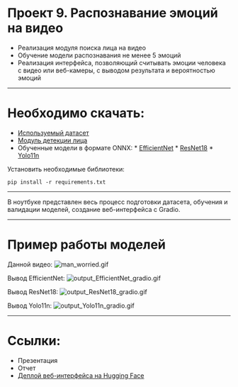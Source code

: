 # Проект 9. Распознавание эмоций на видео
- Реализация модуля поиска лица на видео
- Обучение модели распознавания не менее 5 эмоций
- Реализация интерфейса, позволяющий считывать эмоции
человека с видео или веб-камеры, с выводом результата и
вероятностью эмоций

-------

# Необходимо скачать:
- [Используемый датасет](https://www.kaggle.com/datasets/msambare/fer2013)
- [Модуль детекции лица](https://www.kaggle.com/datasets/gxy19980906/haarcascade-frontalface-defaultxml)
- Обученные модели в формате ONNX:
      * [EfficientNet](https://drive.google.com/file/d/1c2GFy0UjyIkQpbvkjEu3ZQsTrHkHcCvQ/view?usp=sharing)
      * [ResNet18](https://drive.google.com/file/d/1A7_NSVuUtZTJ6gGbVY7zNp-JZjhTWoh9/view?usp=sharing)
      * [Yolo11n](https://drive.google.com/file/d/1_BQcdo4hRQWVVz2Y2YPhtLD2kwnugerW/view?usp=sharing)

Установить необходимые библиотеки:
```
pip install -r requirements.txt
```

-------

В ноутбуке представлен весь процесс подготовки датасета, обучения и валидации моделей, создание веб-интерфейса с Gradio.

-------
# Пример работы моделей

Данной видео:
![man_worried.gif](https://github.com/J1wZ/emotion_recognition/blob/main/gifs/man_worried.gif)

Вывод EfficientNet:
![output_EfficientNet_gradio.gif](https://github.com/J1wZ/emotion_recognition/blob/main/gifs/output_EfficientNet_gradio.gif)

Вывод ResNet18:
![output_ResNet18_gradio.gif](https://github.com/J1wZ/emotion_recognition/blob/main/gifs/output_ResNet18_gradio.gif)

Вывод Yolo11n:
![output_Yolo11n_gradio.gif](https://github.com/J1wZ/emotion_recognition/blob/main/gifs/output_Yolo11n_gradio.gif)

-----
# Ссылки:
- Презентация
- Отчет
- [Деплой веб-интерфейса на Hugging Face](https://huggingface.co/spaces/J1wZ/emotion_recognition)
